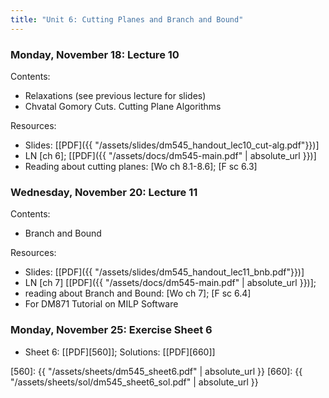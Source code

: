 ```yaml
---
title: "Unit 6: Cutting Planes and Branch and Bound" 
---
```




### Monday, November 18: Lecture 10

Contents:
- Relaxations (see previous lecture for slides)
- Chvatal Gomory Cuts. Cutting Plane Algorithms

Resources:
- Slides: [[PDF]({{ "/assets/slides/dm545_handout_lec10_cut-alg.pdf"}})]
- LN [ch 6]; [[PDF]({{ "/assets/docs/dm545-main.pdf" | absolute_url }})]
- Reading about cutting planes: [Wo ch 8.1-8.6]; [F sc 6.3]



### Wednesday, November 20: Lecture 11

Contents:

- Branch and Bound 

Resources:

- Slides: [[PDF]({{ "/assets/slides/dm545_handout_lec11_bnb.pdf"}})] 
- LN [ch 7]  [[PDF]({{ "/assets/docs/dm545-main.pdf" | absolute_url }})];
- reading about Branch and Bound: [Wo ch 7]; [F sc 6.4]
- For DM871 Tutorial on MILP Software

### Monday, November 25: Exercise Sheet 6

- Sheet 6: [[PDF][560]]; Solutions: [[PDF][660]]

[560]: {{ "/assets/sheets/dm545_sheet6.pdf" | absolute_url }}
[660]: {{ "/assets/sheets/sol/dm545_sheet6_sol.pdf" | absolute_url }}
